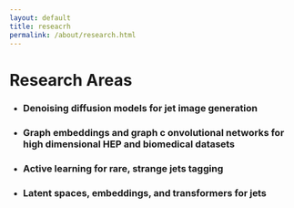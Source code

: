 ```yaml
---
layout: default
title: reseacrh
permalink: /about/research.html
---
```


# Research Areas

 - <h3>Denoising diffusion models for jet image generation </h3>
 - <h3>Graph embeddings and graph c onvolutional networks for high dimensional HEP and biomedical datasets</h3>
 - <h3>Active learning for rare, strange jets tagging</h3>
 - <h3>Latent spaces, embeddings, and transformers for jets</h3>

